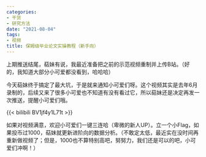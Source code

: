 ```yaml
---
categories:
- 干货
- 研究方法
date: "2021-08-04"
tags:
- 视频
title: 保姆级毕业论文实操教程（新手向）
---
```


上期推送结尾，萜妹有说，我最近准备把之前的示范视频重制并上传B站。（好的，我知道大部分小可爱都没看到，哈哈哈）

<!--more-->

今天萜妹终于搞定了最大坑，于是就来通知小可爱们呀。这个视频其实是去年6月录制的，后续又来了很多小可爱也不知道有没有看过它，所以萜妹还是决定再发一次推送，提醒小可爱们哦。

{{< bilibili  BV1jf4y1L71t >}}

如果对视频满意，欢迎小可爱们一键三连哈（卑微的新人UP）。立一个小Flag，如果投币过1000，萜妹就更新进阶向的数据分析。（不敢定太低，最近实在没时间再重新做视频了；但是，1000也不算特别高吧，努努力，我们还是可以的吧，小可爱们冲啊！）